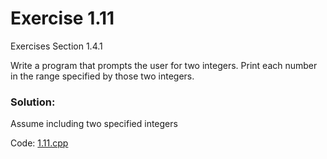 # Exercise 1.11
Exercises Section 1.4.1

Write a program that prompts the user for two integers. Print each number in the range specified by those two integers.

### Solution:
Assume including two specified integers

Code: [1.11.cpp](../exercises/1.11.cpp)